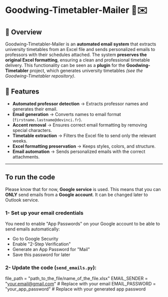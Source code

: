 # Goodwing-Timetabler-Mailer 📅✉️

## 📌 Overview
Goodwing-Timetabler-Mailer is an **automated email system** that extracts university timetables from an Excel file and sends personalized emails to professors with their schedules attached. The system **preserves the original Excel formatting**, ensuring a clean and professional timetable delivery.
This functionality can be seen as a **plugin** for the **Goodwing-Timetabler** project, which generates university timetables *(see the Goodwing-Timetabler repository)*.

## 🚀 Features
- **Automated professor detection** → Extracts professor names and generates their email.
- **Email generation** → Converts names to email format (`firstname.lastname@devinci.fr`).
- **Accent removal** → Ensures correct email formatting by removing special characters.
- **Timetable extraction** → Filters the Excel file to send only the relevant weeks.
- **Excel formatting preservation** → Keeps styles, colors, and structure.
- **Email automation** → Sends personalized emails with the correct attachments.

---

## To run the code
Please know that for now, **Google service** is used. This means that you can **ONLY** send emails from a **Google account**. 
It can be changed later to Outlook service. 

### **1- Set up your email credentials**
You need to enable "App Passwords" on your Google account to be able to send emails automatically: 
- Go to Google Security
- Enable "2-Step Verification"
- Generate an App Password for "Mail"
- Save this password for later

### **2- Update the code (`send_emails.py`):**
file_path = "path_to_the_file/name_of_the_file.xlsx" 
EMAIL_SENDER = "your.email@gmail.com"  # Replace with your email
EMAIL_PASSWORD = "your_app_password"  # Replace with your generated app password
